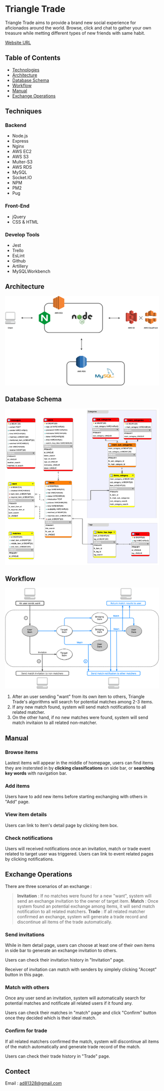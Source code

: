 # Triangle Trade

Triangle Trade aims to provide a brand new social experience for aficionados around the world. Browse, click and chat to gather your own treasure while metting different types of new friends with same habit.

[Website URL](https://triangletrade.jia-boung.com/)

## Table of Contents

* [Technologies](#techniques)
* [Architecture](#architecture)
* [Database Schema](#database-schema)
* [Workflow](#workflow)
* [Manual](#manual)
* [Exchange Operations](#exchange-operations)

## Techniques

### Backend

* Node.js
* Express
* Nginx
* AWS EC2
* AWS S3
* Multer-S3
* AWS RDS
* MySQL
* Socket.IO
* NPM
* PM2
* Pug

### Front-End

* jQuery
* CSS & HTML

### Develop Tools

* Jest
* Trello
* EsLint
* Github
* Artillery
* MySQLWorkbench

## Architecture

![Schema](./public/images/t3t_architecture.png)

## Database Schema

![Schema](./public/images/t3t_schema.png)

## Workflow

![Schema](./public/images/workflow.png)

1. After an user sending "want" from its own item to others, Triangle Trade's algorithms will search for potential matches among 2-3 items.
2. If any new match found, system will send match notifications to all related matcher.
3. On the other hand, if no new matches were found, system will send match invitaion to all related non-matcher.

<!-- ## Demonstration -->

## Manual

### Browse items

Lastest items will appear in the middle of homepage, users can find items they are instersted in by **clicking classifications** on side bar, or **searching key words** with navigation bar.

### Add items

Users have to add new items before starting exchanging with others in "Add" page.

### View item details

Users can link to item's detail page by clicking item box.

### Check notifications

Users will received notifications once an invitation, match or trade event related to target user was triggered. Users can link to event related pages by clicking notifications.

## Exchange Operations

There are three scenarios of an exchange :
> **Invitation** : If no matches were found for a new "want", system will send an exchange invitation to the owner of target item.
> **Match** : Once system found an potential exchange among items, it will send match notification to all related matchers.
> **Trade** : If all related matcher confirmed an exchange, system will generate a trade record and discontinue all items of the trade automatically.

### Send invitations

While in item detail page, users can choose at least one of their own items in side bar to generate an exchange invitation to others.

Users can check their invitation history in "Invitation" page.

Receiver of invitation can match with senders by simplely clicking "Accept" button in this page.

### Match with others

Once any user send an invitation, system will automatically search for potential matches and notificate all related users if it found any.

Users can check their matches in "match" page and click "Confirm" button once they decided which is their ideal match.

### Confirm for trade

If all related matchers confirmed the match, system will discontinue all items of the match automatically and generate trade record of the match.

Users can check their trade history in "Trade" page.

## Contect

Email : ad81328@gmail.com

